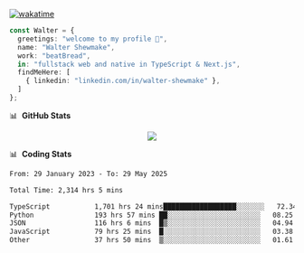 [![wakatime](https://wakatime.com/badge/user/633611a5-2410-4a66-96ad-ce6a6df384d0.svg)](https://wakatime.com/@633611a5-2410-4a66-96ad-ce6a6df384d0)

```ts
const Walter = {
  greetings: "welcome to my profile 👋",
  name: "Walter Shewmake",
  work: "beatBread",
  in: "fullstack web and native in TypeScript & Next.js",
  findMeHere: [
    { linkedin: "linkedin.com/in/walter-shewmake" },
  ]
};
```

📊 &nbsp;**GitHub Stats**

<p align="center">
<img src="https://streak-stats.demolab.com?user=waltershewmake&theme=monokai&short_numbers=true)](https://git.io/streak-stats" />
</p>

📊 &nbsp;**Coding Stats**

<!--![Wwakatime stats](https://github-readme-stats.vercel.app/api/wakatime?username=waltershewmake&hide_title=true&hide_border=true&langs_count=5&bg_color=00000000&text_color=777)-->


<!--START_SECTION:waka-->

```txt
From: 29 January 2023 - To: 29 May 2025

Total Time: 2,314 hrs 5 mins

TypeScript           1,701 hrs 24 mins██████████████████░░░░░░░   72.34 %
Python               193 hrs 57 mins ██░░░░░░░░░░░░░░░░░░░░░░░   08.25 %
JSON                 116 hrs 6 mins  █▒░░░░░░░░░░░░░░░░░░░░░░░   04.94 %
JavaScript           79 hrs 25 mins  █░░░░░░░░░░░░░░░░░░░░░░░░   03.38 %
Other                37 hrs 50 mins  ▒░░░░░░░░░░░░░░░░░░░░░░░░   01.61 %
```

<!--END_SECTION:waka-->
